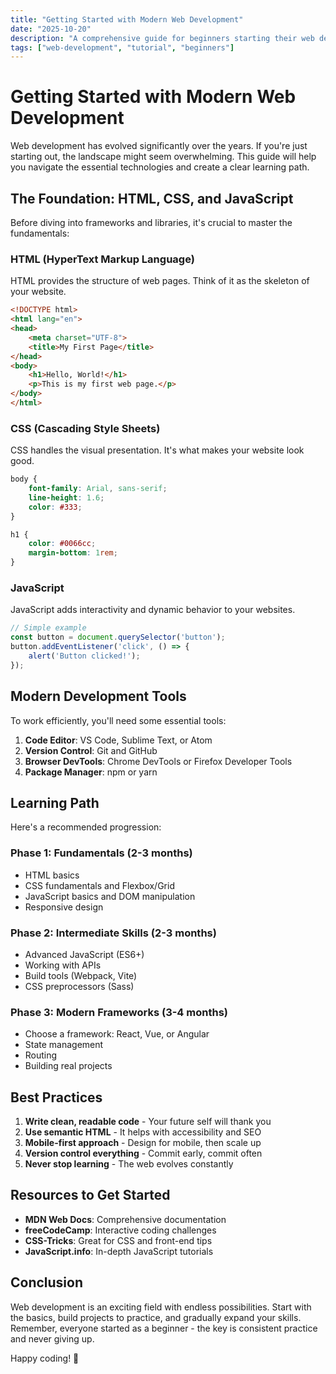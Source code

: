 ```yaml
---
title: "Getting Started with Modern Web Development"
date: "2025-10-20"
description: "A comprehensive guide for beginners starting their web development journey in 2025"
tags: ["web-development", "tutorial", "beginners"]
---
```


# Getting Started with Modern Web Development

Web development has evolved significantly over the years. If you're just starting out, the landscape might seem overwhelming. This guide will help you navigate the essential technologies and create a clear learning path.

## The Foundation: HTML, CSS, and JavaScript

Before diving into frameworks and libraries, it's crucial to master the fundamentals:

### HTML (HyperText Markup Language)

HTML provides the structure of web pages. Think of it as the skeleton of your website.

```html
<!DOCTYPE html>
<html lang="en">
<head>
    <meta charset="UTF-8">
    <title>My First Page</title>
</head>
<body>
    <h1>Hello, World!</h1>
    <p>This is my first web page.</p>
</body>
</html>
```

### CSS (Cascading Style Sheets)

CSS handles the visual presentation. It's what makes your website look good.

```css
body {
    font-family: Arial, sans-serif;
    line-height: 1.6;
    color: #333;
}

h1 {
    color: #0066cc;
    margin-bottom: 1rem;
}
```

### JavaScript

JavaScript adds interactivity and dynamic behavior to your websites.

```javascript
// Simple example
const button = document.querySelector('button');
button.addEventListener('click', () => {
    alert('Button clicked!');
});
```

## Modern Development Tools

To work efficiently, you'll need some essential tools:

1. **Code Editor**: VS Code, Sublime Text, or Atom
2. **Version Control**: Git and GitHub
3. **Browser DevTools**: Chrome DevTools or Firefox Developer Tools
4. **Package Manager**: npm or yarn

## Learning Path

Here's a recommended progression:

### Phase 1: Fundamentals (2-3 months)
- HTML basics
- CSS fundamentals and Flexbox/Grid
- JavaScript basics and DOM manipulation
- Responsive design

### Phase 2: Intermediate Skills (2-3 months)
- Advanced JavaScript (ES6+)
- Working with APIs
- Build tools (Webpack, Vite)
- CSS preprocessors (Sass)

### Phase 3: Modern Frameworks (3-4 months)
- Choose a framework: React, Vue, or Angular
- State management
- Routing
- Building real projects

## Best Practices

1. **Write clean, readable code** - Your future self will thank you
2. **Use semantic HTML** - It helps with accessibility and SEO
3. **Mobile-first approach** - Design for mobile, then scale up
4. **Version control everything** - Commit early, commit often
5. **Never stop learning** - The web evolves constantly

## Resources to Get Started

- **MDN Web Docs**: Comprehensive documentation
- **freeCodeCamp**: Interactive coding challenges
- **CSS-Tricks**: Great for CSS and front-end tips
- **JavaScript.info**: In-depth JavaScript tutorials

## Conclusion

Web development is an exciting field with endless possibilities. Start with the basics, build projects to practice, and gradually expand your skills. Remember, everyone started as a beginner - the key is consistent practice and never giving up.

Happy coding! 🚀
